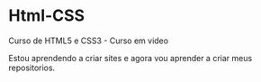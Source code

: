 # Html-CSS
 Curso de HTML5 e CSS3 - Curso em video

Estou aprendendo a criar sites e agora vou aprender a criar meus repositorios.